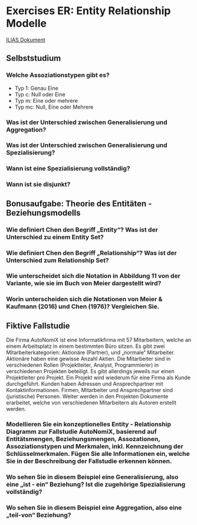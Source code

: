# Exercises ER: Entity Relationship Modelle

[ILIAS Dokument](https://elearning.hslu.ch/ilias/goto.php?target=file_3618328_download)

## Selbststudium

### Welche Assoziationstypen gibt es?

* Typ 1: Genau Eine
* Typ c: Null oder Eine
* Typ m: Eine oder mehrere
* Typ mc: Null, Eine oder Mehrere

### Was ist der Unterschied zwischen Generalisierung und Aggregation?

### Was ist der Unterschied zwischen Generalisierung und Spezialisierung?

### Wann ist eine Spezialisierung vollständig?

### Wann ist sie disjunkt?


## Bonusaufgabe: Theorie des Entitäten - Beziehungsmodells

### Wie definiert Chen den Begriff „Entity“? Was ist der Unterschied zu einem Entity Set?

### Wie definiert Chen den Begriff „Relationship“? Was ist der Unterschied zum Relationship Set?

### Wie unterscheidet sich die Notation in Abbildung 11 von der Variante, wie sie im Buch von Meier dargestellt wird?

### Worin unterscheiden sich die Notationen von Meier & Kaufmann (2016) und Chen (1976)? Vergleichen Sie.

## Fiktive Fallstudie
Die Firma AutoNomiX ist eine Informatikfirma mit 57 Mitarbeitern, welche an einem Arbeitsplatz in einem bestimmten Büro sitzen. Es gibt zwei Mitarbeiterkategorien: Aktionäre (Partner), und „normale“ Mitarbeiter. Aktionäre haben eine gewisse Anzahl Aktien. Die Mitarbeiter sind in verschiedenen Rollen (Projektleiter, Analyst, Programmierer) in verschiedenen Projekten beteiligt. Es gibt allerdings jeweils nur einen Projektleiter pro Projekt. Ein Projekt wird wiederum für eine Firma als Kunde durchgeführt. Kunden haben Adressen und Ansprechpartner mit Kontaktinformationen. Firmen, Mitarbeiter und Ansprechpartner sind (juristische) Personen. Weiter werden in den Projekten Dokumente erarbeitet, welche von verschiedenen Mitarbeitern als Autoren erstellt werden.

### Modellieren Sie ein konzeptionelles Entity - Relationship Diagramm zur Fallstudie AutoNomiX, basierend auf Entitätsmengen, Beziehungsmengen, Assozationen, Assoziationstypen und Merkmalen, inkl. Kennzeichnung der Schlüsselmerkmalen. Fügen Sie alle Informationen ein, welche Sie in der Beschreibung der Fallstudie erkennen können.
### Wo sehen Sie in diesem Beispiel eine Generalisierung, also eine „ist - ein“ Beziehung? Ist die zugehörige Spezialisierung vollständig?
### Wo sehen Sie in diesem Beispiel eine Aggregation, also eine „teil-von“ Beziehung?
